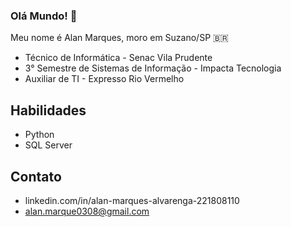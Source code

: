 ### Olá Mundo! 👋

Meu nome é Alan Marques, moro em Suzano/SP 🇧🇷
- Técnico de Informática - Senac Vila Prudente
- 3° Semestre de Sistemas de Informação - Impacta Tecnologia
- Auxiliar de TI - Expresso Rio Vermelho

## Habilidades
- Python
- SQL Server

## Contato
- linkedin.com/in/alan-marques-alvarenga-221808110
- alan.marque0308@gmail.com
